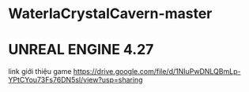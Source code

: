 # WaterlaCrystalCavern-master
# UNREAL ENGINE 4.27
link giới thiệu game https://drive.google.com/file/d/1NIuPwDNLQBmLp-YPtCYou73Fs76DN5sl/view?usp=sharing
